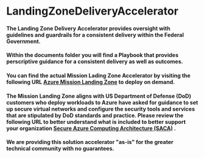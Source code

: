 # LandingZoneDeliveryAccelerator
#### The Landing Zone Delivery Accelerator provides oversight with guidelines and guardrails for a consistent delivery within the Federal Government.
#### Within the documents folder you will find a Playbook that provides perscriptive guidance for a consistent delivery as well as outcomes.

#### You can find the actual Mission Lading Zone Accelerator by visiting the following URL [Azure Mission Landing Zone](https://github.com/Azure/missionlz) to deploy on demand.
#### The Mission Landing Zone aligns with US Department of Defense (DoD) customers who deploy workloads to Azure have asked for guidance to set up secure virtual networks and configure the security tools and services that are stipulated by DoD standards and practice. Please review the following URL to better understand what is included to better support your organization [Secure Azure Computing Architecture (SACA)](https://learn.microsoft.com/en-us/azure/azure-government/compliance/secure-azure-computing-architecture) .

#### We are providing this solution accelerator "as-is" for the greater technical community with no guarantees.


